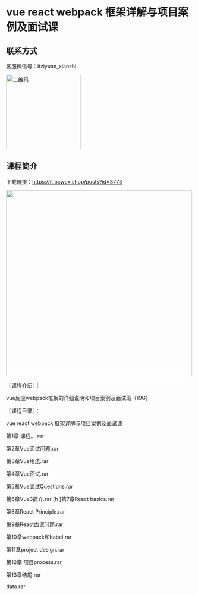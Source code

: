 # vue react webpack 框架详解与项目案例及面试课

## 联系方式

客服微信号：itziyuan_xiaozhi

<img src="https://ziyuanyun.oss-cn-guangzhou.aliyuncs.com/common/20240614073449/666b82192834a.jpg" width="200" height="200" alt="二维码">

## 课程简介

下载链接：https://it.bcwex.shop/posts?id=3773

<img src="https://ziyuanyun.oss-cn-guangzhou.aliyuncs.com/yun/20240515185329/66449429189cd.jpg" width="500" alt="">

  〖课程介绍〗：

 vue反应webpack框架的详细说明和项目案例及面试班（19G）

 〖课程目录〗：

 vue react webpack 框架详解与项目案例及面试课



 第1章 课程。 rar

 第2章Vue面试问题.rar

 第3章Vue用法.rar

 第4章Vue面试.rar

 第5章Vue面试Questions.rar

 第6章Vue3简介.rar [h ]第7章React basics.rar

 第8章React Principle.rar

 第9章React面试问题.rar

 第10章webpack和babel.rar

 第11章project design.rar

 第12章 项目process.rar

 第13章结尾.rar

 data.rar

  